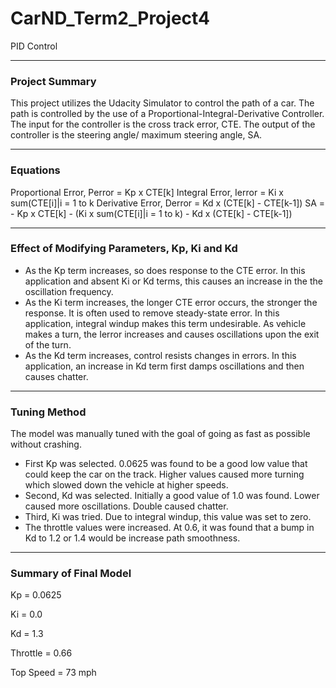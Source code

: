# CarND_Term2_Project4
PID Control

---

### Project Summary

This project utilizes the Udacity Simulator to control the path of a car. The path is controlled by the use of a Proportional-Integral-Derivative Controller. The input for the controller is the cross track error, CTE. The output of the controller is the steering angle/ maximum steering angle, SA.

---

### Equations

Proportional Error, Perror = Kp x CTE[k]
Integral Error, Ierror = Ki x sum(CTE[i]|i = 1 to k
Derivative Error, Derror = Kd x (CTE[k] - CTE[k-1])
SA = - Kp x CTE[k] - (Ki x sum(CTE[i]|i = 1 to k) - Kd x (CTE[k] - CTE[k-1])

---

### Effect of Modifying Parameters, Kp, Ki and Kd

- As the Kp term increases, so does response to the CTE error.  In this application and absent Ki or Kd terms, this causes an increase in the the oscillation frequency.
- As the Ki term increases, the longer CTE error occurs, the stronger the response. It is often used to remove steady-state error.  In this application, integral windup makes this term undesirable. As vehicle makes a turn, the Ierror increases and causes oscillations upon the exit of the turn.
- As the Kd term increases, control resists changes in errors.  In this application, an increase in Kd term first damps oscillations and then causes chatter.

---

### Tuning Method

The model was manually tuned with the goal of going as fast as possible without crashing.
- First Kp was selected. 0.0625 was found to be a good low value that could keep the car on the track.  Higher values caused more turning which slowed down the vehicle at higher speeds.
- Second, Kd was selected. Initially a good value of 1.0 was found.  Lower caused more oscillations.  Double caused chatter.
- Third, Ki was tried.  Due to integral windup, this value was set to zero.
- The throttle values were increased.  At 0.6, it was found that a bump in Kd to 1.2 or 1.4 would be increase path smoothness.

---

### Summary of Final Model 

Kp = 0.0625

Ki = 0.0

Kd = 1.3

Throttle = 0.66

Top Speed = 73 mph
